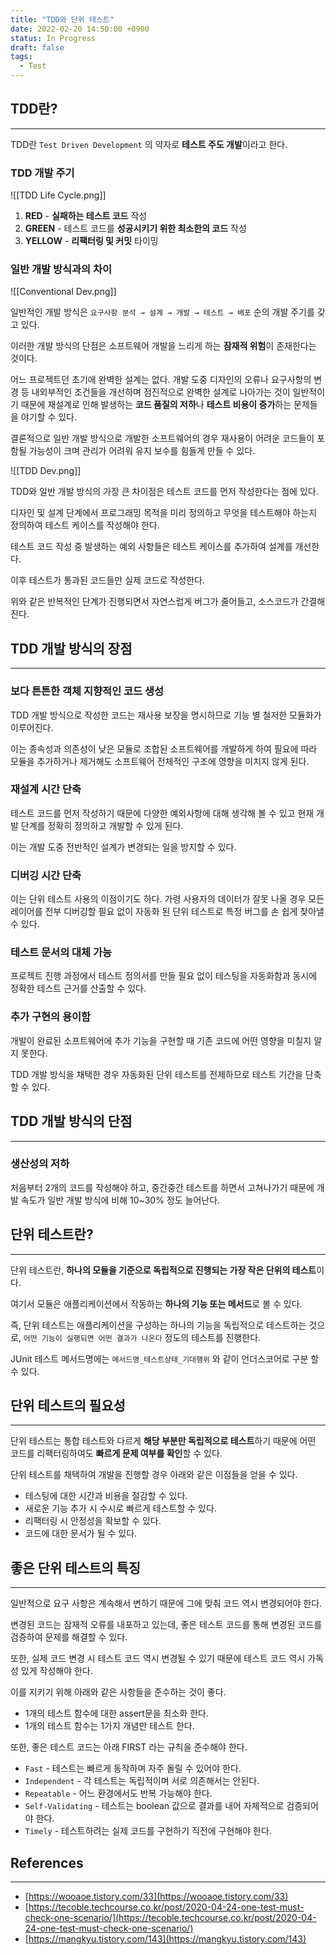 ```yaml
---
title: "TDD와 단위 테스트"
date: 2022-02-20 14:50:00 +0900
status: In Progress
draft: false
tags:
  - Test
---
```

## TDD란?
---
TDD란 `Test Driven Development` 의 약자로 **테스트 주도 개발**이라고 한다.

### TDD 개발 주기

![[TDD Life Cycle.png]]

1. **RED** - **실패하는 테스트 코드** 작성
2. **GREEN** - 테스트 코드를 **성공시키기 위한 최소한의 코드** 작성
3. **YELLOW** - **리팩터링 및 커밋** 타이밍

### 일반 개발 방식과의 차이

![[Conventional Dev.png]]

일반적인 개발 방식은 `요구사항 분석 → 설계 → 개발 → 테스트 → 배포` 순의 개발 주기를 갖고 있다.

이러한 개발 방식의 단점은 소프트웨어 개발을 느리게 하는 **잠재적 위험**이 존재한다는 것이다.

어느 프로젝트던 초기에 완벽한 설계는 없다. 개발 도중 디자인의 오류나 요구사항의 변경 등 내외부적인 조건들을 개선하며 점진적으로 완벽한 설계로 나아가는 것이 일반적이기 때문에 재설계로 인해 발생하는 **코드 품질의 저하**나 **테스트 비용이 증가**하는 문제들을 야기할 수 있다.

결론적으로 일반 개발 방식으로 개발한 소프트웨어의 경우 재사용이 어려운 코드들이 포함될 가능성이 크며 관리가 어려워 유지 보수를 힘들게 만들 수 있다.

![[TDD Dev.png]]

TDD와 일반 개발 방식의 가장 큰 차이점은 테스트 코드를 먼저 작성한다는 점에 있다.

디자인 및 설계 단계에서 프로그래밍 목적을 미리 정의하고 무엇을 테스트해야 하는지 정의하여 테스트 케이스를 작성해야 한다.

테스트 코드 작성 중 발생하는 예외 사항들은 테스트 케이스를 추가하여 설계를 개선한다.

이후 테스트가 통과된 코드들만 실제 코드로 작성한다.

위와 같은 반복적인 단계가 진행되면서 자연스럽게 버그가 줄어들고, 소스코드가 간결해진다.

## TDD 개발 방식의 장점
---
### 보다 튼튼한 객체 지향적인 코드 생성

TDD 개발 방식으로 작성한 코드는 재사용 보장을 명시하므로 기능 별 철저한 모듈화가 이루어진다.

이는 종속성과 의존성이 낮은 모듈로 조합된 소프트웨어를 개발하게 하여 필요에 따라 모듈을 추가하거나 제거해도 소프트웨어 전체적인 구조에 영향을 미치지 않게 된다.

### 재설계 시간 단축

테스트 코드를 먼저 작성하기 때문에 다양한 예외사항에 대해 생각해 볼 수 있고 현재 개발 단계를 정확히 정의하고 개발할 수 있게 된다.

이는 개발 도중 전반적인 설계가 변경되는 일을 방지할 수 있다.

### 디버깅 시간 단축

이는 단위 테스트 사용의 이점이기도 하다. 가령 사용자의 데이터가 잘못 나올 경우 모든 레이어를 전부 디버깅할 필요 없이 자동화 된 단위 테스트로 특정 버그를 손 쉽게 찾아낼 수 있다.

### 테스트 문서의 대체 가능

프로젝트 진행 과정에서 테스트 정의서를 만들 필요 없이 테스팅을 자동화함과 동시에 정확한 테스트 근거를 산출할 수 있다.

### 추가 구현의 용이함

개발이 완료된 소프트웨어에 추가 기능을 구현할 때 기존 코드에 어떤 영향을 미칠지 알지 못한다.

TDD 개발 방식을 채택한 경우 자동화된 단위 테스트를 전제하므로 테스트 기간을 단축할 수 있다.

## TDD 개발 방식의 단점
---
### 생산성의 저하

처음부터 2개의 코드를 작성해야 하고, 중간중간 테스트를 하면서 고쳐나가기 때문에 개발 속도가 일반 개발 방식에 비해 10~30% 정도 늘어난다.

## 단위 테스트란?
---
단위 테스트란, **하나의 모듈을 기준으로 독립적으로 진행되는 가장 작은 단위의 테스트**이다.

여기서 모듈은 애플리케이션에서 작동하는 **하나의 기능 또는 메서드**로 볼 수 있다.

즉, 단위 테스트는 애플리케이션을 구성하는 하나의 기능을 독립적으로 테스트하는 것으로, `어떤 기능이 실행되면 어떤 결과가 나온다` 정도의 테스트를 진행한다.

JUnit 테스트 메서드명에는 `메서드명_테스트상태_기대행위` 와 같이 언더스코어로 구분 할 수 있다.

## 단위 테스트의 필요성
---
단위 테스트는 통합 테스트와 다르게 **해당 부분만 독립적으로 테스트**하기 때문에 어떤 코드를 리팩터링하여도 **빠르게 문제 여부를 확인**할 수 있다.

단위 테스트를 채택하여 개발을 진행할 경우 아래와 같은 이점들을 얻을 수 있다.

- 테스팅에 대한 시간과 비용을 절감할 수 있다.
- 새로운 기능 추가 시 수시로 빠르게 테스트할 수 있다.
- 리팩터링 시 안정성을 확보할 수 있다.
- 코드에 대한 문서가 될 수 있다.

## 좋은 단위 테스트의 특징
---
일반적으로 요구 사항은 계속해서 변하기 때문에 그에 맞춰 코드 역시 변경되어야 한다.

변경된 코드는 잠재적 오류를 내포하고 있는데, 좋은 테스트 코드를 통해 변경된 코드를 검증하여 문제를 해결할 수 있다.

또한, 실제 코드 변경 시 테스트 코드 역시 변경될 수 있기 때문에 테스트 코드 역시 가독성 있게 작성해야 한다.

이를 지키기 위해 아래와 같은 사항들을 준수하는 것이 좋다.

- 1개의 테스트 함수에 대한 assert문을 최소화 한다.
- 1개의 테스트 함수는 1가지 개념만 테스트 한다.

또한, 좋은 테스트 코드는 아래 FIRST 라는 규칙을 준수해야 한다.

- `Fast` - 테스트는 빠르게 동작하며 자주 돌릴 수 있어야 한다.
- `Independent` - 각 테스트는 독립적이며 서로 의존해서는 안된다.
- `Repeatable` - 어느 환경에서도 반복 가능해야 한다.
- `Self-Validating` - 테스트는 boolean 값으로 결과를 내어 자체적으로 검증되어야 한다.
- `Timely` - 테스트하려는 실제 코드를 구현하기 직전에 구현해야 한다.

## References
---
- [https://wooaoe.tistory.com/33](https://wooaoe.tistory.com/33)
- [https://tecoble.techcourse.co.kr/post/2020-04-24-one-test-must-check-one-scenario/](https://tecoble.techcourse.co.kr/post/2020-04-24-one-test-must-check-one-scenario/)
- [https://mangkyu.tistory.com/143](https://mangkyu.tistory.com/143)
